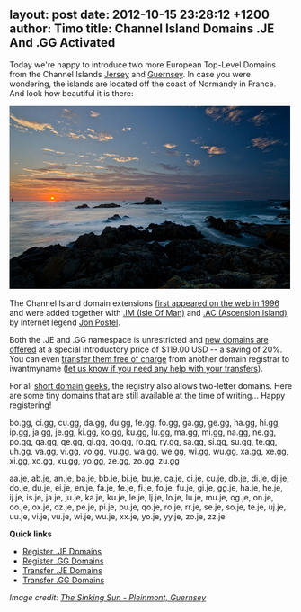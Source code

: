 layout: post
date: 2012-10-15 23:28:12 +1200
author: Timo
title: Channel Island Domains .JE And .GG Activated
----

Today we're happy to introduce two more European Top-Level Domains from the Channel Islands [Jersey](https://iwantmyname.com/domains/je-channel-island-domain-name-registration-for-jersey) and [Guernsey](https://iwantmyname.com/domains/gg-channel-island-domain-name-registration-for-guernsey). In case you were wondering, the islands are located off the coast of Normandy in France. And look how beautiful it is there:

[![The Sinking Sun - Pleinmont, Guernsey](/media/2012-10-15-7945455410_406eb8db39.jpg)](http://www.flickr.com/photos/janicskovsky/7945455410/ "The Sinking Sun - Pleinmont, Guernsey by Janicskovsky, on Flickr")

The Channel Island domain extensions [first appeared on the web in 1996](http://en.wikipedia.org/wiki/.je) and were added together with [.IM (Isle Of Man)](https://iwantmyname.com/domains/im-domain-name-registration-for-isle-of-man) and [.AC (Ascension Island)](https://iwantmyname.com/domains/ac-international-domain-name-registration-for-ascension-island) by internet legend [Jon Postel](http://en.wikipedia.org/wiki/Jon_Postel).

Both the .JE and .GG namespace is unrestricted and [new domains are offered](https://iwantmyname.com/domains/domain-name-registration-list-of-extensions) at a special introductory price of $119.00 USD -- a saving of 20%. You can even [transfer them free of charge](https://iwantmyname.com/domains/domain-transfer) from another domain registrar to iwantmyname ([let us know if you need any help with your transfers](https://iwantmyname.com/transferservice)).

For all [short domain geeks](https://iwantmyname.com/short-domain-search), the registry also allows two-letter domains. Here are some tiny domains that are still available at the time of writing... Happy registering!

bo.gg, 
ci.gg, 
cu.gg, 
da.gg, 
du.gg, 
fe.gg, 
fo.gg, 
ga.gg, 
ge.gg, 
ha.gg, 
hi.gg, 
ip.gg, 
ja.gg, 
je.gg, 
ki.gg, 
ko.gg, 
ku.gg, 
lu.gg, 
ma.gg, 
mi.gg, 
na.gg, 
ne.gg, 
po.gg, 
qa.gg, 
qe.gg, 
gi.gg, 
qo.gg, 
ro.gg, 
ry.gg, 
sa.gg, 
si.gg, 
su.gg, 
te.gg, 
uh.gg, 
va.gg, 
vi.gg, 
vo.gg, 
vu.gg, 
wa.gg, 
we.gg, 
wi.gg, 
wu.gg, 
xa.gg, 
xe.gg, 
xi.gg, 
xo.gg, 
xu.gg, 
yo.gg, 
ze.gg, 
zo.gg, 
zu.gg

aa.je, 
ab.je, 
an.je, 
ba.je, 
bb.je, 
bi.je, 
bu.je, 
ca.je, 
ci.je, 
cu.je, 
db.je, 
di.je, 
dj.je, 
do.je, 
du.je, 
ei.je, 
en.je, 
fa.je, 
fe.je, 
fi.je, 
fo.je, 
fu.je, 
gi.je, 
gg.je, 
ha.je, 
he.je, 
ij.je, 
is.je, 
ja.je, 
ju.je, 
ka.je, 
ku.je, 
le.je, 
lj.je, 
lo.je, 
lu.je, 
mu.je, 
og.je, 
on.je, 
oo.je, 
ox.je, 
oz.je, 
pe.je, 
pi.je, 
pu.je, 
qo.je, 
ro.je, 
rr.je, 
se.je, 
so.je, 
te.je, 
uj.je, 
uu.je, 
vi.je, 
vu.je, 
wi.je, 
wu.je, 
xx.je, 
yo.je, 
yy.je, 
zo.je, 
zz.je

**Quick links**

- [Register .JE Domains](https://iwantmyname.com/domains/je-channel-island-domain-name-registration-for-jersey)
- [Register .GG Domains](https://iwantmyname.com/domains/gg-channel-island-domain-name-registration-for-guernsey)
- [Transfer .JE Domains](https://iwantmyname.com/domains/je-domain-registrar-transfer-jersey)
- [Transfer .GG Domains](https://iwantmyname.com/domains/gg-domain-registrar-transfer-guernsey)

*Image credit: [The Sinking Sun - Pleinmont, Guernsey](http://www.flickr.com/photos/janicskovsky/7945455410/)*
